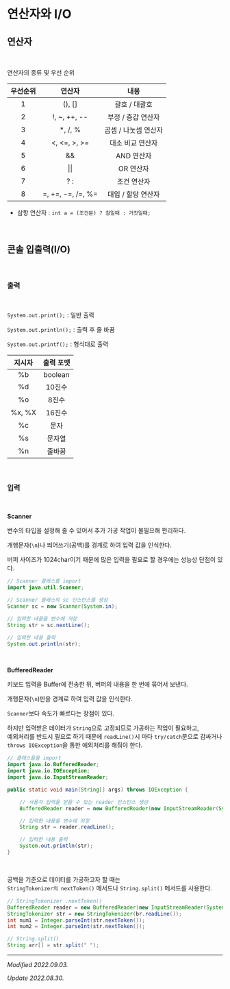 # 연산자와 I/O

## 연산자

<br>

연산자의 종류 및 우선 순위

| 우선순위 | 연산자 | 내용 |
|:------:|:---:|:---:|
| 1 | (), [] | 괄호 / 대괄호 |
| 2 | !, ~, ++, -- | 부정 / 증감 연산자 |
| 3 | *, /, % | 곰셈 / 나눗셈 연산자 |
| 4 | <, <=, >, >= | 대소 비교 연산자 |
| 5 | && | AND 연산자 |
| 6 | \|\| | OR 연산자 |
| 7 | ? : | 조건 연산자 |
| 8 | =, +=, -=, /=, %= | 대입 / 할당 연산자 |


- 삼항 연산자 : ```int a = (조건문) ? 참일때 : 거짓일때;```

<br>

## 콘솔 입출력(I/O)

<br>

### 출력

<br>

```System.out.print();``` : 일반 출력

```System.out.println();``` : 출력 후 줄 바꿈

```System.out.printf();``` : 형식대로 출력

| 지시자 | 출력 포맷 |
|:------:|:---:|
| %b | boolean |
| %d | 10진수 |
| %o | 8진수 |
| %x, %X | 16진수 |
| %c | 문자 |
| %s | 문자열 |
| %n | 줄바꿈 |


<br>

### 입력

<br>

**Scanner**

변수의 타입을 설정해 줄 수 있어서 추가 가공 작업이 불필요해 편리하다.

개행문자(```\n```)나 띄어쓰기(공백)를 경계로 하여 입력 값을 인식한다.

버퍼 사이즈가 1024char이기 때문에 많은 입력을 필요로 할 경우에는 성능상 단점이 있다.

```java
// Scanner 클래스를 import
import java.util.Scanner;            

// Scanner 클래스의 sc 인스턴스를 생성
Scanner sc = new Scanner(System.in); 

// 입력한 내용을 변수에 저장
String str = sc.nextLine();          

// 입력한 내용 출력
System.out.println(str); 
```

<br>

**BufferedReader**

키보드 입력을 Buffer에 전송한 뒤, 버퍼의 내용을 한 번에 묶어서 보낸다.  

개행문자(```\n```)만을 경계로 하여 입력 값을 인식한다.

```Scanner```보다 속도가 빠르다는 장점이 있다.

하지만 입력받은 데이터가 ```String```으로 고정되므로 가공하는 작업이 필요하고,  
예외처리를 반드시 필요로 하기 때문에 ```readLine()```시 마다 ```try/catch```문으로 감싸거나  
```throws IOException```을 통한 예외처리를 해줘야 한다.


```java
// 클래스들을 import
import java.io.BufferedReader;
import java.io.IOException;
import java.io.InputStreamReader;

public static void main(String[] args) throws IOException {

    // 사용자 입력을 받을 수 있는 reader 인스턴스 생성
    BufferedReader reader = new BufferedReader(new InputStreamReader(System.in));

    // 입력한 내용을 변수에 저장
    String str = reader.readLine();

    // 입력한 내용 출력
    System.out.println(str);
}
```

<br>

공백을 기준으로 데이터를 가공하고자 할 때는  
```StringTokenizer의 nextToken()``` 메서드나 ```String.split()``` 메서드를 사용한다.

```java
// StringTokenizer .nextToken()
BufferedReader reader = new BufferedReader(new InputStreamReader(System.in));
StringTokenizer str = new StringTokenizer(br.readLine());
int num1 = Integer.parseInt(str.nextToken());
int num2 = Integer.parseInt(str.nextToken());

// String.split()
String arr[] = str.split(" ");
```

***

_Modified 2022.09.03._


_Update 2022.08.30._